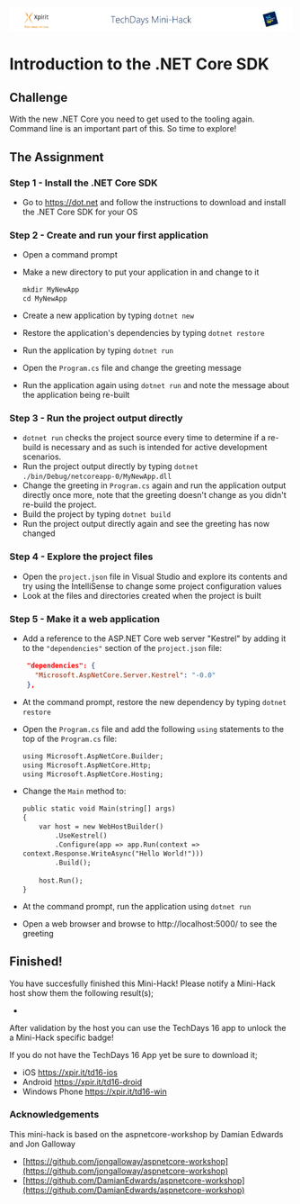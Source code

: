 ![Xpirit TechDays MiniHack Banner](../HackBanner-s.png)
# Introduction to the .NET Core SDK #

## Challenge ##
With the new .NET Core you need to get used to the tooling again. Command line is an important part of this. So time to explore!

## The Assignment ##

### Step 1 - Install the .NET Core SDK ###
- Go to https://dot.net and follow the instructions to download and install the .NET Core SDK for your OS

### Step 2 - Create and run your first application ###
- Open a command prompt
- Make a new directory to put your application in and change to it

   ```
   mkdir MyNewApp
   cd MyNewApp
   ```
- Create a new application by typing `dotnet new`
- Restore the application's dependencies by typing `dotnet restore`
- Run the application by typing `dotnet run`
- Open the `Program.cs` file and change the greeting message
- Run the application again using `dotnet run` and note the message about the application being re-built

### Step 3 - Run the project output directly ###
- `dotnet run` checks the project source every time to determine if a re-build is necessary and as such is intended for active development scenarios.
- Run the project output directly by typing `dotnet ./bin/Debug/netcoreapp-0/MyNewApp.dll`
- Change the greeting in `Program.cs` again and run the application output directly once more, note that the greeting doesn't change as you didn't re-build the project.
- Build the project by typing `dotnet build`
- Run the project output directly again and see the greeting has now changed 

### Step 4 - Explore the project files ###
- Open the `project.json` file in Visual Studio and explore its contents and try using the IntelliSense to change some project configuration values
- Look at the files and directories created when the project is built

### Step 5 - Make it a web application ###
- Add a reference to the ASP.NET Core web server "Kestrel" by adding it to the `"dependencies"` section of the `project.json` file:
   
   ```json
    "dependencies": {
      "Microsoft.AspNetCore.Server.Kestrel": "-0.0"
    },   
   ```

- At the command prompt, restore the new dependency by typing `dotnet restore`
- Open the `Program.cs` file and add the following `using` statements to the top of the `Program.cs` file:

   ```CSharp
   using Microsoft.AspNetCore.Builder;
   using Microsoft.AspNetCore.Http;
   using Microsoft.AspNetCore.Hosting;
   ```
- Change the `Main` method to:

   ```CSharp
   public static void Main(string[] args)
   {
       var host = new WebHostBuilder()
           .UseKestrel()
           .Configure(app => app.Run(context => context.Response.WriteAsync("Hello World!")))
           .Build();

       host.Run();
   }
   ```
- At the command prompt, run the application using `dotnet run`
- Open a web browser and browse to http://localhost:5000/ to see the greeting


## Finished! ##
You have succesfully finished this Mini-Hack! Please notify a Mini-Hack host show them the following result(s);

- 

After validation by the host you can use the TechDays 16 app to unlock the a Mini-Hack specific badge!

If you do not have the TechDays 16 App yet be sure to download it;
- iOS <https://xpir.it/td16-ios>
- Android <https://xpir.it/td16-droid>
- Windows Phone <https://xpir.it/td16-win>

### Acknowledgements ###
This mini-hack is based on the aspnetcore-workshop by Damian Edwards and Jon Galloway 

- [https://github.com/jongalloway/aspnetcore-workshop](https://github.com/jongalloway/aspnetcore-workshop)
- [https://github.com/DamianEdwards/aspnetcore-workshop](https://github.com/DamianEdwards/aspnetcore-workshop)